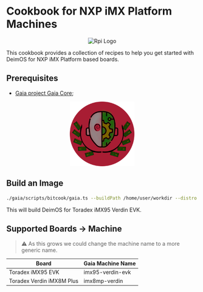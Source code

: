 # Cookbook for NXP iMX Platform Machines

<p align="center">
    <img
        src="https://www.nxp.com/assets/images/en/logos-internal/NXP_logo_RGB_web.jpg"
        alt="Rpi Logo"
        width="300" />
</p>

This cookbook provides a collection of recipes to help you get started with DeimOS for NXP iMX Platform based boards.

## Prerequisites

- [Gaia project Gaia Core](https://github.com/gaiaBuildSystem/gaia);

<p align="center">
    <img
        src="https://github.com/gaiaBuildSystem/.github/raw/main/profile/GaiaBuildSystemLogoDebCircle.png"
        alt="This is a Gaia Project based cookbook"
        width="170" />
</p>

## Build an Image

```bash
./gaia/scripts/bitcook/gaia.ts --buildPath /home/user/workdir --distro ./cookbook-nxp/distro-ref-imx95-verdin-evk.json
```

This will build DeimOS for Toradex iMX95 Verdin EVK.

## Supported Boards -> Machine

> ⚠️ As this grows we could change the machine name to a more generic name.

| Board                       | Gaia Machine Name   |
|-----------------------------|---------------------|
| Toradex iMX95 EVK           | imx95-verdin-evk    |
| Toradex Verdin iMX8M Plus   | imx8mp-verdin       |
